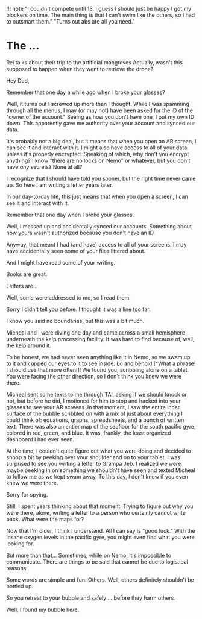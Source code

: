 !!! note
    "I couldn't compete until 18. I guess I should just be happy I got my blockers on time. The main thing is that I can't swim like the others, so I had to outsmart them."
    "Turns out abs are all you need."
# The ...

Rei talks about their trip to the artificial mangroves
Actually, wasn't this supposed to happen when they went to retrieve the drone?

Hey Dad,

Remember that one day a while ago when I broke your glasses?

Well, it turns out I screwed up more than I thought.
While I was spamming through all the menus, I may (or may not) have been asked for the ID of the "owner of the account."
Seeing as how you don't have one, I put my own ID down.
This apparently gave me authority over your account and synced our data.

It's probably not a big deal, but it means that when you open an AR screen, I can see it and interact with it.
I might also have access to all of your data unless it's properly encrypted.
Speaking of which, why don't you encrypt anything?
I know "there are no locks on Nemo" or whatever, but you don't have *any* secrets?
None at all?

I recognize that I should have told you sooner, but the right time never came up.
So here I am writing a letter years later.

In our day-to-day life, this just means that when you open a screen, I can see it and interact with it.

Remember that one day when I broke your glasses.

Well, I messed up and accidentally synced our accounts.
Something about how yours wasn't authorized because you don't have an ID.

Anyway, that meant I had (and have) access to all of your screens.
I may have accidentally seen some of your files littered about.

And I might have read some of your writing.

Books are great.

Letters are...

Well, some were addressed to me, so I read them.

Sorry I didn't tell you before. I thought it was a line too far.

I know you said no boundaries, but this was a bit much.

Micheal and I were diving one day and came across a small hemisphere underneath the kelp processing facility.
It was hard to find because of, well, the kelp around it.

To be honest, we had never seen anything like it in Nemo, so we swam up to it and cupped our eyes to it to see inside.
Lo and behold [^What a phrase! I should use that more often!]!
We found you, scribbling alone on a tablet.
You were facing the other direction, so I don't think you knew we were there.

Micheal sent some texts to me through TAI, asking if we should knock or not, but before he did, I motioned for him to stop and hacked into your glasses to see your AR screens.
In that moment, I saw the entire inner surface of the bubble scribbled on with a mix of just about everything I could think of: equations, graphs, spreadsheets, and a bunch of written text.
There was also an entier map of the seafloor for the south pacific gyre, colored in red, green, and blue.
It was, frankly, the least organized dashboard I had ever seen.

At the time, I couldn't quite figure out what you were doing and decided to snoop a bit by peeking over your shoulder and on to your tablet.
I was surprised to see you writing a letter to Grampa Jeb.
I realized we were maybe peeking in on something we shouldn't have seen and texted Micheal to follow me as we kept swam away.
To this day, I don't know if you even knew we were there.

Sorry for spying.

Still, I spent years thinking about that moment.
Trying to figure out why you were there, alone, writing a letter to a person who certainly cannot write back.
What were the maps for?

Now that I'm older, I think I understand.
All I can say is "good luck."
With the insane oxygen levels in the pacific gyre, you might even find what you were looking for.

But more than that...
Sometimes, while on Nemo, it's impossible to communicate.
There are things to be said that cannot be due to logistical reasons.

Some words are simple and fun.
Others.
Well, others definitely shouldn't be bottled up.

So you retreat to your bubble and safely ... before they harm others.

Well, I found my bubble here.
